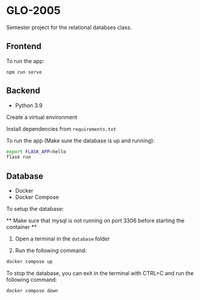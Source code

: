 # GLO-2005
Semester project for the relational databses class.

## Frontend

To run the app:

`npm run serve`

## Backend

- Python 3.9

Create a virtual environment

Install dependencies from `requirements.txt`

To run the app (Make sure the database is up and running):
```bash
export FLASK_APP=hello
flask run
```

## Database

- Docker
- Docker Compose

To setup the database:

** Make sure that mysql is not running on port 3306 before starting the container **

1) Open a terminal in the `database` folder

2) Run the following command:
```bash
docker compose up
```

To stop the database, you can exit in the terminal with CTRL+C and run the following command:
```bash
docker compose down
```
